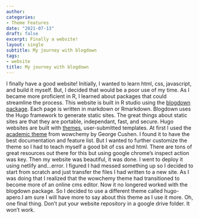 ```yaml
---
author: 
categories:
- Theme Features
date: "2021-07-13"
draft: false
excerpt: Finally a website!
layout: single
subtitle: My journey with blogdown
tags:
- website
title: My journey with blogdown
---
```


I finally have a good website! Initially, I wanted to learn html, css, javascript, and build it myself. But, I decided that would be a poor use of my time. As I became more proficient in R, I learned about packages that could streamline the process. This website is built in R studio using the [blogdown package](https://bookdown.org/yihui/blogdown/). Each page is written in markdown or Rmarkdown. Blogdown uses the Hugo framework to generate static sites. The great things about static sites are that they are portable, independant, fast, and secure. Hugo websites are built with [themes](https://themes.gohugo.io/), user-submitted templates. At first I used the [academic theme](https://wowchemy.com/) from wowchemy by George Cushen. I found it to have the best documentation and feature list. But I wanted to further customize the theme so I had to teach myself a good bit of css and html. There are tons of great resources out there for this but using google chrome’s inspect action was key. Then my website was beautiful, it was done. I went to deploy it using netlify and...error. I figured I had messed something up so I decided to start from scratch and just transfer the files I had written to a new site. As I was doing that I realized that the wowchemy theme had transitioned to become more of an online cms editor. Now it no longered worked with the blogdown package. So I decided to use a different theme called hugo-apero.I am sure I will have more to say about this theme as I use it more. Oh, one final thing. Don’t put your website repository in a google drive folder. It won’t work.
